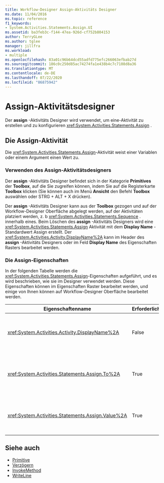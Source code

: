 ```yaml
---
title: Workflow-Designer Assign-Aktivitäts Designer
ms.date: 11/04/2016
ms.topic: reference
f1_keywords:
- System.Activities.Statements.Assign.UI
ms.assetid: ba3feb3c-f144-47ea-926d-cf752b804153
author: TerryGLee
ms.author: tglee
manager: jillfra
ms.workload:
- multiple
ms.openlocfilehash: 83a01c96b64dcd55adfd775efc266063efbab27d
ms.sourcegitcommit: 186c0c250d85ac74274fa1e438b4c7c7108d8a36
ms.translationtype: MT
ms.contentlocale: de-DE
ms.lasthandoff: 07/22/2020
ms.locfileid: "86875942"
---
```

# <a name="assign-activity-designer"></a>Assign-Aktivitätsdesigner

Der **assign** -Aktivitäts Designer wird verwendet, um eine-Aktivität zu erstellen und zu konfigurieren <xref:System.Activities.Statements.Assign> .

## <a name="the-assign-activity"></a>Die Assign-Aktivität

Die <xref:System.Activities.Statements.Assign>-Aktivität weist einer Variablen oder einem Argument einen Wert zu.

### <a name="using-the-assign-activity-designer"></a>Verwenden des Assign-Aktivitätsdesigners

Der **assign** -Aktivitäts Designer befindet sich in der Kategorie **Primitives** der **Toolbox**, auf die Sie zugreifen können, indem Sie auf die Registerkarte **Toolbox** klicken (Sie können auch im Menü **Ansicht** den Befehl **Toolbox** auswählen oder STRG + ALT + X drücken).

Der **assign** -Aktivitäts Designer kann aus der **Toolbox** gezogen und auf der Workflow-Designer Oberfläche abgelegt werden, auf der Aktivitäten platziert werden, z. b <xref:System.Activities.Statements.Sequence> . innerhalb eines. Beim Löschen des **assign** -Aktivitäts Designers wird eine <xref:System.Activities.Statements.Assign> Aktivität mit dem **Display Name** -Standardwert Assign erstellt. Der <xref:System.Activities.Activity.DisplayName%2A> kann im Header des **assign** -Aktivitäts Designers oder im Feld **Display Name** des Eigenschaften Rasters bearbeitet werden.

### <a name="the-assign-properties"></a>Die Assign-Eigenschaften

In der folgenden Tabelle werden die <xref:System.Activities.Statements.Assign>-Eigenschaften aufgeführt, und es wird beschrieben, wie sie im Designer verwendet werden. Diese Eigenschaften können im Eigenschaften Raster bearbeitet werden, und einige von Ihnen können auf Workflow-Designer Oberfläche bearbeitet werden.

|Eigenschaftenname|Erforderlich|Verwendung|
|-|--------------|-|
|<xref:System.Activities.Activity.DisplayName%2A>|False|Der Anzeigename der <xref:System.Activities.Statements.Assign>-Aktivität. Der Standardwert lautet Assign. Obwohl der <xref:System.Activities.Activity.DisplayName%2A>-Wert nicht zwingend erforderlich ist, wird empfohlen, einen Anzeigenamen zu verwenden.|
|<xref:System.Activities.Statements.Assign.To%2A>|True|Die Variable oder das Argument, dem der <xref:System.Activities.Statements.Assign.Value%2A> zugewiesen wird. Der Wert muss ein gültiger Visual Basic Bezeichner sein. Um die-Eigenschaft festzulegen, geben Sie im **assign** -Aktivitäts Designer oder im Eigenschaften Raster einen Visual Basic-Ausdruck in das Feld **an** ein.|
|<xref:System.Activities.Statements.Assign.Value%2A>|True|Der der Variablen zugewiesene Wert. Um die festzulegen <xref:System.Activities.Statements.Assign.Value%2A> , geben Sie im Feld **Wert** des **assign** -Aktivitäts Designers oder im Eigenschaften Raster einen Visual Basic Ausdruck ein.|

## <a name="see-also"></a>Siehe auch

- [Primitive](../workflow-designer/primitives-activity-designers.md)
- [Verzögern](../workflow-designer/delay-activity-designer.md)
- [InvokeMethod](../workflow-designer/invokemethod-activity-designer.md)
- [WriteLine](../workflow-designer/writeline-activity-designer.md)